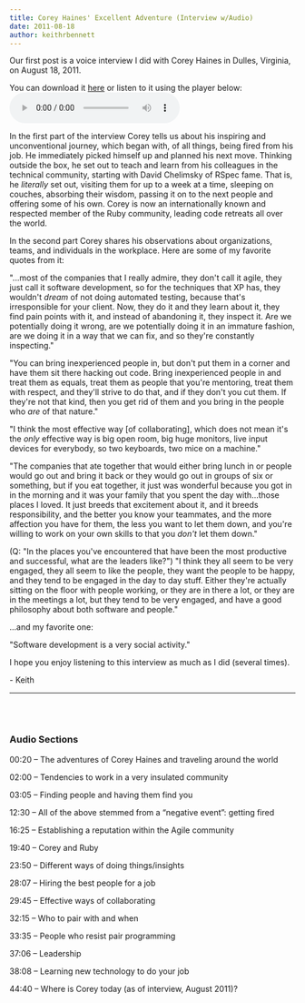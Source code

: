 ```yaml
---
title: Corey Haines' Excellent Adventure (Interview w/Audio)
date: 2011-08-18
author: keithrbennett
---
```


Our first post is a voice interview I did with Corey Haines in Dulles, Virginia, on August 18, 2011.

You can download it [here](/assets/audio/corey-haines-dulles-hyatt-2011-08-18.mp3) or listen to it using the player below:
<audio src="/assets/audio/corey-haines-dulles-hyatt-2011-08-18.mp3" controls preload>
  Your browser does not support playing audio.
</audio>

In the first part of the interview Corey tells us about his inspiring and unconventional journey, which began with, of all things, being fired from his job.  He immediately picked himself up and planned his next move.  Thinking outside the box, he set out to teach and learn from his colleagues in the technical community, starting with David Chelimsky of RSpec fame.  That is, he *literally* set out, visiting them for up to a week at a time, sleeping on couches, absorbing their wisdom, passing it on to the next people and offering some of his own.  Corey is now an internationally known and respected member of the Ruby community, leading code retreats all over the world.

In the second part Corey shares his observations about organizations, teams, and individuals in the workplace.  Here are some of my favorite quotes from it:

"...most of the companies that I really admire, they don't call it agile, they just call it software development, so for the techniques that XP has, they wouldn't *dream* of not doing automated testing, because that's irresponsible for your client.  Now, they do it and they learn about it, they find pain points with it, and instead of abandoning it, they inspect it. Are we potentially doing it wrong, are we potentially doing it in an immature fashion, are we doing it in a way that we can fix, and so they're constantly inspecting."

"You can bring inexperienced people in, but don't put them in a corner and have them sit there hacking out code.  Bring inexperienced people in and treat them as equals, treat them as people that you're mentoring, treat them with respect, and they'll strive to do that, and if they don't you cut them. If they're not that kind, then you get rid of them and you bring in the people who *are* of that nature."

"I think the most effective way [of collaborating], which does not mean it's the *only* effective way is big open room, big huge monitors, live input devices for everybody, so two keyboards, two mice on a machine."

"The companies that ate together that would either bring lunch in or people would go out and bring it back or they would go out in groups of six or something, but if you eat together, it just was wonderful because you got in in the morning and it was your family that you spent the day with...those places I loved.  It just breeds that excitement about it, and it breeds responsibility, and the better you know your teammates, and the more affection you have for them, the less you want to let them down, and you're willing to work on your own skills to that you *don't* let them down."

(Q: "In the places you've encountered that have been the most productive and successful, what are the leaders like?")  "I think they all seem to be very engaged, they all seem to like the people, they want the people to be happy, and they tend to be engaged in the day to day stuff.  Either they're actually sitting on the floor with people working, or they are in there a lot, or they are in the meetings a lot, but they tend to be very engaged, and have a good philosophy about both software and people."

...and my favorite one:

"Software development is a very social activity."

I hope you enjoy listening to this interview as much as I did (several times).

\- Keith

----

<br />
<br />


### Audio Sections

00:20 – The adventures of Corey Haines and traveling around the world

02:00 – Tendencies to work in a very insulated community

03:05 – Finding people and having them find you

12:30 – All of the above stemmed from a “negative event”: getting fired

16:25 – Establishing a reputation within the Agile community

19:40 – Corey and Ruby

23:50 – Different ways of doing things/insights

28:07 – Hiring the best people for a job

29:45 – Effective ways of collaborating

32:15 – Who to pair with and when

33:35 – People who resist pair programming

37:06 – Leadership

38:08 – Learning new technology to do your job

44:40 – Where is Corey today (as of interview, August 2011)?
